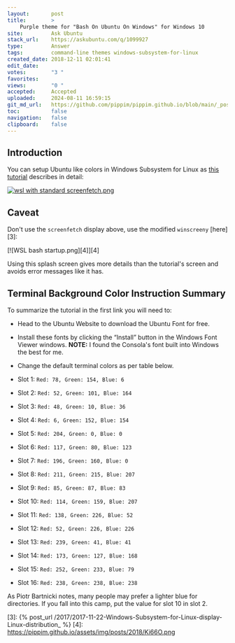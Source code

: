 ```yaml
---
layout:       post
title:        >
    Purple theme for "Bash On Ubuntu On Windows" for Windows 10
site:         Ask Ubuntu
stack_url:    https://askubuntu.com/q/1099927
type:         Answer
tags:         command-line themes windows-subsystem-for-linux
created_date: 2018-12-11 02:01:41
edit_date:    
votes:        "3 "
favorites:    
views:        "0 "
accepted:     Accepted
uploaded:     2024-08-11 16:59:15
git_md_url:   https://github.com/pippim/pippim.github.io/blob/main/_posts/2018/2018-12-11-Purple-theme-for-_Bash-On-Ubuntu-On-Windows_-for-Windows-10.md
toc:          false
navigation:   false
clipboard:    false
---
```


## Introduction

You can setup Ubuntu like colors in Windows Subsystem for Linux as [this tutorial][1] describes in detail:

[![wsl with standard screenfetch.png][2]][2]

## Caveat

Don't use the `screenfetch` display above, use the modified `winscreeny` [here][3]:

[![WSL bash startup.png][4]][4]

Using this splash screen gives more details than the tutorial's screen and avoids error messages like it has.

## Terminal Background Color Instruction Summary

To summarize the tutorial in the first link you will need to:

- Head to the Ubuntu Website to download the Ubuntu Font for free.
- Install these fonts by clicking the “Install” button in the Windows Font Viewer windows. **NOTE:** I found the Consola's font built into Windows the best for me.
- Change the default terminal colors as per table below.

- Slot 1: `Red: 78, Green: 154, Blue: 6` 
- Slot 2: `Red: 52, Green: 101, Blue: 164` 
- Slot 3: `Red: 48, Green: 10, Blue: 36` 
- Slot 4: `Red: 6, Green: 152, Blue: 154` 
- Slot 5: `Red: 204, Green: 0, Blue: 0` 
- Slot 6: `Red: 117, Green: 80, Blue: 123` 
- Slot 7: `Red: 196, Green: 160, Blue: 0` 
- Slot 8: `Red: 211, Green: 215, Blue: 207` 
- Slot 9: `Red: 85, Green: 87, Blue: 83` 
- Slot 10: `Red: 114, Green: 159, Blue: 207` 
- Slot 11: `Red: 138, Green: 226, Blue: 52` 
- Slot 12: `Red: 52, Green: 226, Blue: 226` 
- Slot 13: `Red: 239, Green: 41, Blue: 41` 
- Slot 14: `Red: 173, Green: 127, Blue: 168` 
- Slot 15: `Red: 252, Green: 233, Blue: 79` 
- Slot 16: `Red: 238, Green: 238, Blue: 238`

As Piotr Bartnicki notes, many people may prefer a lighter blue for directories. If you fall into this camp, put the value for slot 10 in slot 2.

  [1]: https://medium.com/@jgarijogarde/make-bash-on-ubuntu-on-windows-10-look-like-the-ubuntu-terminal-f7566008c5c2
  [2]: https://pippim.github.io/assets/img/posts/2018/zfwZQ.png
  [3]: {% post_url /2017/2017-11-22-Windows-Subsystem-for-Linux-display-Linux-distribution_ %}
  [4]: https://pippim.github.io/assets/img/posts/2018/Ki66O.png

